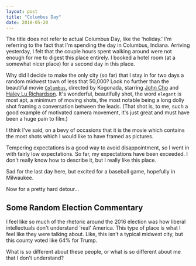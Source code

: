 ```yaml
---
layout: post
title: "Columbus Day"
date: 2018-05-20
---
```


The title does not refer to actual Columbus Day, like the 'holiday.'
I'm referring to the fact that I'm spending the day in Columbus, Indiana.
Arriving yesterday, I felt that the couple hours spent walking around were not enough for me to digest this place entirely.
I booked a hotel room (at a somewhat nicer place) for a second day in this place.

Why did I decide to make the only city (so far) that I stay in for two days a random midwest town of less that 50,000?
Look no further than the beautiful movie [`Columbus`](https://www.imdb.com/title/tt5990474/), directed by Kogonada, starring [John Cho](https://www.imdb.com/name/nm0158626/) and [Haley Lu Richardson](https://www.imdb.com/name/nm4726634/).
It's wonderful, beautifully shot, the word `elegant` is most apt, a minimum of moving shots, the most notable being a long dolly shot framing a conversation between the leads.
(That shot is, to me, such a good example of motivated camera movement, it's just great and must have been a huge pain to film.)

I think I've said, on a bevy of occasions that it is the movie which contains the most shots which I would like to have framed as pictures.

Tempering expectations is a good way to avoid disappointment, so I went in with fairly low expectations.
So far, my expectations have been exceeded.
I don't really know how to describe it, but I really like this place.

Sad for the last day here, but excited for a baseball game, hopefully in Milwaukee.

Now for a pretty hard detour...

## Some Random Election Commentary

I feel like so much of the rhetoric around the 2016 election was how liberal intellectuals don't understand 'real' America.
This type of place is what I feel like they were talking about.
Like, this isn't a typical midwest city, but this county voted like 64% for Trump.

What is so different about these people, or what is so different about me that I don't understand?
